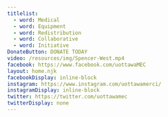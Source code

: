```yaml
---
titlelist:
  - word: Medical
  - word: Equipment
  - word: Redistribution
  - word: Collaborative
  - word: Initiative
DonateButton: DONATE TODAY
video: /resources/img/Spencer-West.mp4
facebook: https://www.facebook.com/uottawaMEC
layout: home.njk
facebookDisplay: inline-block
instagram: https://www.instagram.com/uottawamerci/
instagramDisplay: inline-block
twitter: https://twitter.com/uottawamec
twitterDisplay: none
---
```

